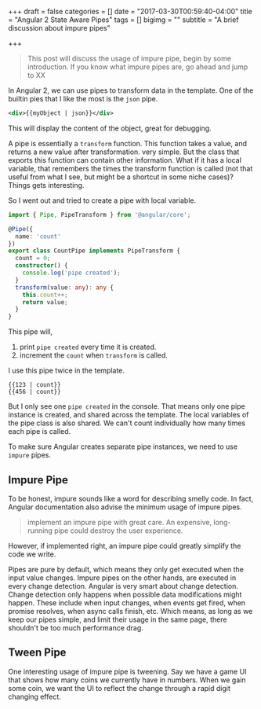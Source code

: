 +++
draft = false
categories = []
date = "2017-03-30T00:59:40-04:00"
title = "Angular 2 State Aware Pipes"
tags = []
bigimg = ""
subtitle = "A brief discussion about impure pipes"

+++
> This post will discuss the usage of impure pipe, begin by some introduction. If you know what impure pipes are, go ahead and jump to XX


In Angular 2, we can use pipes to transform data in the template. One of the builtin pies that I like the most is the `json` pipe. 

```xml
<div>{{myObject | json}}</div>
```

This will display the content of the object, great for debugging.

A pipe is essentially a `transform` function. This function takes a value, and returns a new value after transformation. very simple. But the class that exports this function can contain other information. What if it has a local variable, that remembers the times the transform function is called (not that useful from what I see, but might be a shortcut in some niche cases)? Things gets interesting.

So I went out and tried to create a pipe with local variable. 

```typescript
import { Pipe, PipeTransform } from '@angular/core';

@Pipe({
  name: 'count'
})
export class CountPipe implements PipeTransform {
  count = 0;
  constructor() {
    console.log('pipe created');
  }
  transform(value: any): any {
    this.count++;
    return value;
  }
}
```

This pipe will,
1. print `pipe created` every time it is created.
2. increment the `count` when `transform` is called.

I use this pipe twice in the template. 

```
{{123 | count}}
{{456 | count}}
```
But I only see one `pipe created` in the console. That means only one pipe instance is created, and shared across the template. The local variables of the pipe class is also shared. We can't count individually how many times each pipe is called.

To make sure Angular creates separate pipe instances, we need to use `impure` pipes. 

## Impure Pipe

To be honest, impure sounds like a word for describing smelly code. In fact, Angular documentation also advise the minimum usage of impure pipes. 

> implement an impure pipe with great care. An expensive, long-running pipe could destroy the user experience.

However, if implemented right, an impure pipe could greatly simplify the code we write.

Pipes are pure by default, which means they only get executed when the input value changes. Impure pipes on the other hands, are executed in every change detection. Angular is very smart about change detection. Change detection only happens when possible data modifications might happen. These include when input changes, when events get fired, when promise resolves, when async calls finish, etc. Which means, as long as we keep our pipes simple, and limit their usage in the same page, there shouldn't be too much performance drag.

## Tween Pipe

One interesting usage of impure pipe is tweening. Say we have a game UI that shows how many coins we currently have in numbers. When we gain some coin, we want the UI to reflect the change through a rapid digit changing effect. 